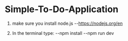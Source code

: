 # Simple-To-Do-Application

1. make sure you install node.js
  --https://nodejs.org/en

3. In the terminal type:
   --npm install
   --npm run dev
